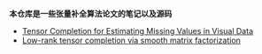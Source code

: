   **本仓库是一些张量补全算法论文的笔记以及源码**
  - [Tensor Completion for Estimating Missing Values in Visual Data](https://github.com/HDZ12/SCI-programming/blob/main/Tensor%20Completion%20for%20Estimating%20Missing%20Values%20in%20Visual%20Data/%E7%AC%94%E8%AE%B0.md)
  - [Low-rank tensor completion via smooth matrix factorization](https://github.com/HDZ12/SCI-programming/blob/main/Low-rank%20tensor%20completion%20via%20smooth%20matrix%20factorization/%E7%AC%94%E8%AE%B0.md)

